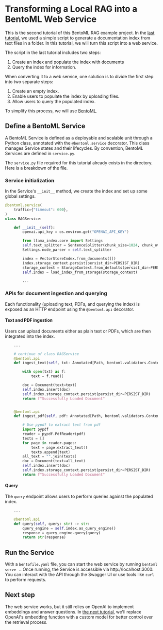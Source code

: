 # Transforming a Local RAG into a BentoML Web Service

This is the second tutorial of this BentoML RAG example project. In the [last tutorial](../00-simple-local-rag/), we used a simple script to generate a documentation index from text files in a folder. In this tutorial, we will turn this script into a web service.

The script in the last tutorial includes two steps:

1. Create an index and populate the index with documents
2. Query the index for information.

When converting it to a web service, one solution is to divide the first step into two separate steps:

1. Create an empty index.
2. Enable users to populate the index by uploading files.
3. Allow users to query the populated index.

To simplify this process, we will use [BentoML](https://github.com/bentoml/BentoML).

## Define a BentoML Service

A BentoML Service is defined as a deployable and scalable unit through a Python class, annotated with the `@bentoml.service` decorator. This class manages Service states and their lifecycles. By convention, BentoML Services are defined in `service.py`.

The `service.py` file required for this tutorial already exists in the directory. Here is a breakdown of the file.

### Service initialization

In the Service's `__init__` method, we create the index and set up some global settings.

```python
@bentoml.service(
    traffic={"timeout": 600},
)
class RAGService:

    def __init__(self):
        openai.api_key = os.environ.get("OPENAI_API_KEY")

        from llama_index.core import Settings
        self.text_splitter = SentenceSplitter(chunk_size=1024, chunk_overlap=20)
        Settings.node_parser = self.text_splitter

        index = VectorStoreIndex.from_documents([])
        index.storage_context.persist(persist_dir=PERSIST_DIR)
        storage_context = StorageContext.from_defaults(persist_dir=PERSIST_DIR)
        self.index = load_index_from_storage(storage_context)

        ...
```

### APIs for document ingestion and querying

Each functionality (uploading text, PDFs, and querying the index) is exposed as an HTTP endpoint using the `@bentoml.api` decorator.

#### Text and PDF ingestion

Users can upload documents either as plain text or PDFs, which are then integrated into the index.

```python
    ...

    # continue of class RAGService
    @bentoml.api
    def ingest_text(self, txt: Annotated[Path, bentoml.validators.ContentType("text/plain")]) -> str:

        with open(txt) as f:
            text = f.read()

        doc = Document(text=text)
        self.index.insert(doc)
        self.index.storage_context.persist(persist_dir=PERSIST_DIR)
        return f"Successfully Loaded Document"


    @bentoml.api
    def ingest_pdf(self, pdf: Annotated[Path, bentoml.validators.ContentType("application/pdf")]) -> str:

        # Use pypdf to extract text from pdf
        import pypdf
        reader = pypdf.PdfReader(pdf)
        texts = []
        for page in reader.pages:
            text = page.extract_text()
            texts.append(text)
        all_text = "".join(texts)
        doc = Document(text=all_text)
        self.index.insert(doc)
        self.index.storage_context.persist(persist_dir=PERSIST_DIR)
        return f"Successfully Loaded Document"
```

#### Query

The `query` endpoint allows users to perform queries against the populated index.

```python
    ...

    @bentoml.api
    def query(self, query: str) -> str:
        query_engine = self.index.as_query_engine()
        response = query_engine.query(query)
        return str(response)
```

## Run the Service

With a `bentofile.yaml` file, you can start the web service by running `bentoml serve .`. Once running, the Service is accessible via http://localhost:3000. You can interact with the API through the Swagger UI or use tools like `curl` to perform requests.

## Next step

The web service works, but it still relies on OpenAI to implement embeddings and answer questions. In [the next tutorial](../02-custom-embedding/), we'll replace OpenAI's embedding function with a custom model for better control over the retrieval process.